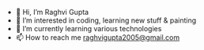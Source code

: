 - 👋 Hi, I’m Raghvi Gupta 
- 👀 I’m interested in coding, learning new stuff & painting 
- 🌱 I’m currently learning various technologies 
- 📫 How to reach me raghvigupta2005@gmail.com


